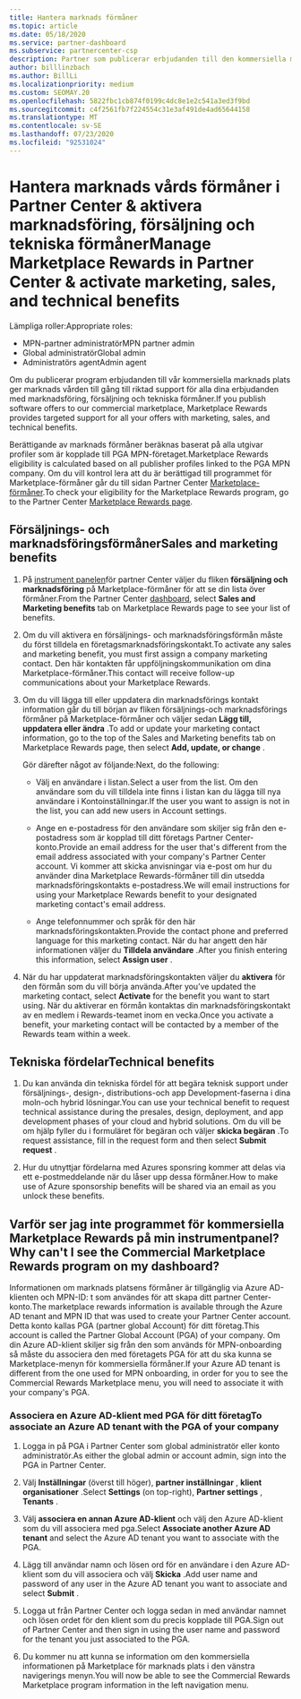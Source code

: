 ```yaml
---
title: Hantera marknads förmåner
ms.topic: article
ms.date: 05/18/2020
ms.service: partner-dashboard
ms.subservice: partnercenter-csp
description: Partner som publicerar erbjudanden till den kommersiella marknaden är berättigade till förmåner som erbjuder marknadsförings support.
author: billlinzbach
ms.author: BillLi
ms.localizationpriority: medium
ms.custom: SEOMAY.20
ms.openlocfilehash: 5822fbc1cb874f0199c4dc8e1e2c541a3ed3f9bd
ms.sourcegitcommit: c4f2561fb7f224554c31e3af491de4ad65644158
ms.translationtype: MT
ms.contentlocale: sv-SE
ms.lasthandoff: 07/23/2020
ms.locfileid: "92531024"
---
```

# <a name="manage-marketplace-rewards-in-partner-center--activate-marketing-sales-and-technical-benefits"></a><span data-ttu-id="f78b7-103">Hantera marknads vårds förmåner i Partner Center & aktivera marknadsföring, försäljning och tekniska förmåner</span><span class="sxs-lookup"><span data-stu-id="f78b7-103">Manage Marketplace Rewards in Partner Center & activate marketing, sales, and technical benefits</span></span>

<span data-ttu-id="f78b7-104">Lämpliga roller:</span><span class="sxs-lookup"><span data-stu-id="f78b7-104">Appropriate roles:</span></span>

- <span data-ttu-id="f78b7-105">MPN-partner administratör</span><span class="sxs-lookup"><span data-stu-id="f78b7-105">MPN partner admin</span></span>
- <span data-ttu-id="f78b7-106">Global administratör</span><span class="sxs-lookup"><span data-stu-id="f78b7-106">Global admin</span></span>
- <span data-ttu-id="f78b7-107">Administratörs agent</span><span class="sxs-lookup"><span data-stu-id="f78b7-107">Admin agent</span></span>

<span data-ttu-id="f78b7-108">Om du publicerar program erbjudanden till vår kommersiella marknads plats ger marknads vården till gång till riktad support för alla dina erbjudanden med marknadsföring, försäljning och tekniska förmåner.</span><span class="sxs-lookup"><span data-stu-id="f78b7-108">If you  publish software offers to our commercial marketplace, Marketplace Rewards provides targeted support for all your offers with marketing, sales, and technical benefits.</span></span>

<span data-ttu-id="f78b7-109">Berättigande av marknads förmåner beräknas baserat på alla utgivar profiler som är kopplade till PGA MPN-företaget.</span><span class="sxs-lookup"><span data-stu-id="f78b7-109">Marketplace Rewards eligibility is calculated based on all publisher profiles linked to the PGA MPN company.</span></span> <span data-ttu-id="f78b7-110">Om du vill kontrol lera att du är berättigad till programmet för Marketplace-förmåner går du till sidan Partner Center [Marketplace-förmåner](https://partner.microsoft.com/dashboard/mpn/program/commercialmarketplace).</span><span class="sxs-lookup"><span data-stu-id="f78b7-110">To check your eligibility for the Marketplace Rewards program, go to the Partner Center [Marketplace Rewards page](https://partner.microsoft.com/dashboard/mpn/program/commercialmarketplace).</span></span>

## <a name="sales-and-marketing-benefits"></a><span data-ttu-id="f78b7-111">Försäljnings- och marknadsföringsförmåner</span><span class="sxs-lookup"><span data-stu-id="f78b7-111">Sales and marketing benefits</span></span>

1. <span data-ttu-id="f78b7-112">På [instrument panelen](https://partner.microsoft.com/dashboard)för partner Center väljer du fliken **försäljning och marknadsföring** på Marketplace-förmåner för att se din lista över förmåner.</span><span class="sxs-lookup"><span data-stu-id="f78b7-112">From the Partner Center [dashboard](https://partner.microsoft.com/dashboard), select **Sales and Marketing benefits** tab on Marketplace Rewards page to see your list of benefits.</span></span> 

2. <span data-ttu-id="f78b7-113">Om du vill aktivera en försäljnings- och marknadsföringsförmån måste du först tilldela en företagsmarknadsföringskontakt.</span><span class="sxs-lookup"><span data-stu-id="f78b7-113">To activate any sales and marketing benefit, you must first assign a company marketing contact.</span></span> <span data-ttu-id="f78b7-114">Den här kontakten får uppföljningskommunikation om dina Marketplace-förmåner.</span><span class="sxs-lookup"><span data-stu-id="f78b7-114">This contact will receive follow-up communications about your Marketplace Rewards.</span></span>

3. <span data-ttu-id="f78b7-115">Om du vill lägga till eller uppdatera din marknadsförings kontakt information går du till början av fliken försäljnings-och marknadsförings förmåner på Marketplace-förmåner och väljer sedan **Lägg till, uppdatera eller ändra** .</span><span class="sxs-lookup"><span data-stu-id="f78b7-115">To add or update your marketing contact information, go to the top of the Sales and Marketing benefits tab on Marketplace Rewards page, then select **Add, update, or change** .</span></span> 

   <span data-ttu-id="f78b7-116">Gör därefter något av följande:</span><span class="sxs-lookup"><span data-stu-id="f78b7-116">Next, do the following:</span></span>

   - <span data-ttu-id="f78b7-117">Välj en användare i listan.</span><span class="sxs-lookup"><span data-stu-id="f78b7-117">Select a user from the list.</span></span> <span data-ttu-id="f78b7-118">Om den användare som du vill tilldela inte finns i listan kan du lägga till nya användare i Kontoinställningar.</span><span class="sxs-lookup"><span data-stu-id="f78b7-118">If the user you want to assign is not in the list, you can add new users in Account settings.</span></span>

   - <span data-ttu-id="f78b7-119">Ange en e-postadress för den användare som skiljer sig från den e-postadress som är kopplad till ditt företags Partner Center-konto.</span><span class="sxs-lookup"><span data-stu-id="f78b7-119">Provide an email address for the user that's different from the email address associated with your company's Partner Center account.</span></span> <span data-ttu-id="f78b7-120">Vi kommer att skicka anvisningar via e-post om hur du använder dina Marketplace Rewards-förmåner till din utsedda marknadsföringskontakts e-postadress.</span><span class="sxs-lookup"><span data-stu-id="f78b7-120">We will email instructions for using your Marketplace Rewards benefit to your designated marketing contact's email address.</span></span>

   - <span data-ttu-id="f78b7-121">Ange telefonnummer och språk för den här marknadsföringskontakten.</span><span class="sxs-lookup"><span data-stu-id="f78b7-121">Provide the contact phone and preferred language for this marketing contact.</span></span> <span data-ttu-id="f78b7-122">När du har angett den här informationen väljer du **Tilldela användare** .</span><span class="sxs-lookup"><span data-stu-id="f78b7-122">After you finish entering this information, select **Assign user** .</span></span>

4. <span data-ttu-id="f78b7-123">När du har uppdaterat marknadsföringskontakten väljer du **aktivera** för den förmån som du vill börja använda.</span><span class="sxs-lookup"><span data-stu-id="f78b7-123">After you’ve updated the marketing contact, select **Activate** for the benefit you want to start using.</span></span> <span data-ttu-id="f78b7-124">När du aktiverar en förmån kontaktas din marknadsföringskontakt av en medlem i Rewards-teamet inom en vecka.</span><span class="sxs-lookup"><span data-stu-id="f78b7-124">Once you activate a benefit, your marketing contact will be contacted by a member of the Rewards team within a week.</span></span>

## <a name="technical-benefits"></a><span data-ttu-id="f78b7-125">Tekniska fördelar</span><span class="sxs-lookup"><span data-stu-id="f78b7-125">Technical benefits</span></span>

1. <span data-ttu-id="f78b7-126">Du kan använda din tekniska fördel för att begära teknisk support under försäljnings-, design-, distributions-och app Development-faserna i dina moln-och hybrid lösningar.</span><span class="sxs-lookup"><span data-stu-id="f78b7-126">You can use your technical benefit to request technical assistance during the presales, design, deployment, and app development phases of your cloud and hybrid solutions.</span></span> <span data-ttu-id="f78b7-127">Om du vill be om hjälp fyller du i formuläret för begäran och väljer **skicka begäran** .</span><span class="sxs-lookup"><span data-stu-id="f78b7-127">To request assistance, fill in the request form and then select **Submit request** .</span></span>

2. <span data-ttu-id="f78b7-128">Hur du utnyttjar fördelarna med Azures sponsring kommer att delas via ett e-postmeddelande när du låser upp dessa förmåner.</span><span class="sxs-lookup"><span data-stu-id="f78b7-128">How to make use of Azure sponsorship benefits will be shared via an email as you unlock these benefits.</span></span>

## <a name="why-cant-i-see-the-commercial-marketplace-rewards-program-on-my-dashboard"></a><span data-ttu-id="f78b7-129">Varför ser jag inte programmet för kommersiella Marketplace Rewards på min instrumentpanel?</span><span class="sxs-lookup"><span data-stu-id="f78b7-129">Why can't I see the Commercial Marketplace Rewards program on my dashboard?</span></span>

<span data-ttu-id="f78b7-130">Informationen om marknads platsens förmåner är tillgänglig via Azure AD-klienten och MPN-ID: t som användes för att skapa ditt partner Center-konto.</span><span class="sxs-lookup"><span data-stu-id="f78b7-130">The marketplace rewards information is available through the Azure AD tenant and MPN ID that was used to create your Partner Center account.</span></span> <span data-ttu-id="f78b7-131">Detta konto kallas PGA (partner global Account) för ditt företag.</span><span class="sxs-lookup"><span data-stu-id="f78b7-131">This account is called the Partner Global Account (PGA) of your company.</span></span> <span data-ttu-id="f78b7-132">Om din Azure AD-klient skiljer sig från den som används för MPN-onboarding så måste du associera den med företagets PGA för att du ska kunna se Marketplace-menyn för kommersiella förmåner.</span><span class="sxs-lookup"><span data-stu-id="f78b7-132">If your Azure AD tenant is different from the  one used for MPN onboarding, in order for you to see the Commercial Rewards Marketplace menu, you will need to associate it with your company's PGA.</span></span>

### <a name="to-associate-an-azure-ad-tenant-with-the-pga-of-your-company"></a><span data-ttu-id="f78b7-133">Associera en Azure AD-klient med PGA för ditt företag</span><span class="sxs-lookup"><span data-stu-id="f78b7-133">To associate an Azure AD tenant with the PGA of your company</span></span>

1. <span data-ttu-id="f78b7-134">Logga in på PGA i Partner Center som global administratör eller konto administratör.</span><span class="sxs-lookup"><span data-stu-id="f78b7-134">As either the global admin or account admin, sign into the PGA in Partner Center.</span></span>

2. <span data-ttu-id="f78b7-135">Välj **Inställningar** (överst till höger), **partner inställningar** , **klient organisationer** .</span><span class="sxs-lookup"><span data-stu-id="f78b7-135">Select **Settings** (on top-right), **Partner settings** , **Tenants** .</span></span> 

3. <span data-ttu-id="f78b7-136">Välj **associera en annan Azure AD-klient** och välj den Azure AD-klient som du vill associera med pga.</span><span class="sxs-lookup"><span data-stu-id="f78b7-136">Select **Associate another Azure AD tenant** and select the Azure AD tenant you want to associate with the PGA.</span></span>

4. <span data-ttu-id="f78b7-137">Lägg till användar namn och lösen ord för en användare i den Azure AD-klient som du vill associera och välj **Skicka** .</span><span class="sxs-lookup"><span data-stu-id="f78b7-137">Add user name and password of any user in the Azure AD tenant you want to associate and select **Submit** .</span></span>

5. <span data-ttu-id="f78b7-138">Logga ut från Partner Center och logga sedan in med användar namnet och lösen ordet för den klient som du precis kopplade till PGA.</span><span class="sxs-lookup"><span data-stu-id="f78b7-138">Sign out of Partner Center and then sign in using the user name and password for the tenant you just associated to the PGA.</span></span>

6. <span data-ttu-id="f78b7-139">Du kommer nu att kunna se information om den kommersiella informationen på Marketplace för marknads plats i den vänstra navigerings menyn.</span><span class="sxs-lookup"><span data-stu-id="f78b7-139">You will now be able to see the Commercial Rewards Marketplace program information in the left navigation menu.</span></span>

